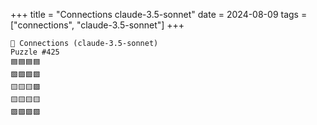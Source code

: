 +++
title = "Connections claude-3.5-sonnet"
date = 2024-08-09
tags = ["connections", "claude-3.5-sonnet"]
+++

```text
🤖 Connections (claude-3.5-sonnet) 
Puzzle #425
🟦🟦🟦🟦
🟩🟩🟩🟩
🟨🟨🟨🟪
🟨🟨🟨🟨
🟪🟪🟪🟪
```
